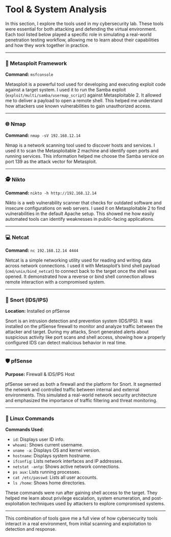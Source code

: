 # Tool & System Analysis

In this section, I explore the tools used in my cybersecurity lab. These tools were essential for both attacking and defending the virtual environment. Each tool listed below played a specific role in simulating a real-world penetration testing workflow, allowing me to learn about their capabilities and how they work together in practice.

---

### 🔧 Metasploit Framework
**Command:** `msfconsole`

Metasploit is a powerful tool used for developing and executing exploit code against a target system. I used it to run the Samba exploit (`exploit/multi/samba/usermap_script`) against Metasploitable 2. It allowed me to deliver a payload to open a remote shell. This helped me understand how attackers use known vulnerabilities to gain unauthorized access.

---

### 🌐 Nmap
**Command:** `nmap -sV 192.168.12.14`

Nmap is a network scanning tool used to discover hosts and services. I used it to scan the Metasploitable 2 machine and identify open ports and running services. This information helped me choose the Samba service on port 139 as the attack vector for Metasploit.

---

### 🕵️ Nikto
**Command:** `nikto -h http://192.168.12.14`

Nikto is a web vulnerability scanner that checks for outdated software and insecure configurations on web servers. I used it on Metasploitable 2 to find vulnerabilities in the default Apache setup. This showed me how easily automated tools can identify weaknesses in public-facing applications.

---

### 💻 Netcat
**Command:** `nc 192.168.12.14 4444`

Netcat is a simple networking utility used for reading and writing data across network connections. I used it with Metasploit’s bind shell payload (`cmd/unix/bind_netcat`) to connect back to the target once the shell was opened. It demonstrated how a reverse or bind shell connection allows remote interaction with a compromised system.

---

### 🧠 Snort (IDS/IPS)
**Location:** Installed on pfSense

Snort is an intrusion detection and prevention system (IDS/IPS). It was installed on the pfSense firewall to monitor and analyze traffic between the attacker and target. During my attacks, Snort generated alerts about suspicious activity like port scans and shell access, showing how a properly configured IDS can detect malicious behavior in real time.

---

### 🛡️ pfSense
**Purpose:** Firewall & IDS/IPS Host

pfSense served as both a firewall and the platform for Snort. It segmented the network and controlled traffic between internal and external environments. This simulated a real-world network security architecture and emphasized the importance of traffic filtering and threat monitoring.

---

### 🐧 Linux Commands
**Commands Used:**
- `id`: Displays user ID info.
- `whoami`: Shows current username.
- `uname -a`: Displays OS and kernel version.
- `hostname`: Displays system hostname.
- `ifconfig`: Lists network interfaces and IP addresses.
- `netstat -antp`: Shows active network connections.
- `ps aux`: Lists running processes.
- `cat /etc/passwd`: Lists all user accounts.
- `ls /home`: Shows home directories.

These commands were run after gaining shell access to the target. They helped me learn about privilege escalation, system enumeration, and post-exploitation techniques used by attackers to explore compromised systems.

---

This combination of tools gave me a full view of how cybersecurity tools interact in a real environment, from initial scanning and exploitation to detection and response.

